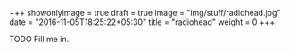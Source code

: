 +++
showonlyimage = true
draft = true
image = "img/stuff/radiohead.jpg"
date = "2016-11-05T18:25:22+05:30"
title = "radiohead"
weight = 0
+++

TODO Fill me in.

